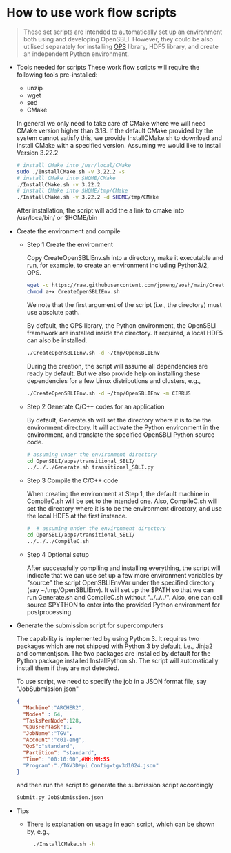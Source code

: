 # How to use work flow scripts

> These set scripts are intended to automatically set up an environment both using and developing OpenSBLI. However, they could be also utilised separately for installing [OPS](https://github.com/OP-DSL/OPS) library, HDF5 library, and create an independent Python environment.

- Tools needed for scripts
  These work flow scripts will require the following tools pre-installed:

  - unzip
  - wget
  - sed
  - CMake

  In general we only need to take care of CMake where we will need CMake version higher than 3.18. If the default CMake provided by the system cannot satisfy this, we provide InstallCMake.sh to download and install CMake with a specified version. Assuming we would like to install Version 3.22.2

  ```bash
  # install CMake into /usr/local/CMake
  sudo ./InstallCMake.sh -v 3.22.2 -s
  # install CMake into $HOME/CMake
  ./InstallCMake.sh -v 3.22.2
  # install CMake into $HOME/tmp/CMake
  ./InstallCMake.sh -v 3.22.2 -d $HOME/tmp/CMake

  ```
  After installation, the script will add the a link to cmake into /usr/loca/bin/ or $HOME/bin
- Create the environment and compile

  - Step 1 Create the environment

    Copy CreateOpenSBLIEnv.sh into a directory, make it executable and run, for example, to create an environment including Python3/2, OPS.

    ```bash
    wget -c https://raw.githubusercontent.com/jpmeng/aosh/main/CreateOpenSBLIEnv.sh
    chmod a+x CreateOpenSBLIEnv.sh
    ```

    We note that the first argument of the script (i.e., the directory) must use absolute path.

    By default, the OPS library, the Python environment, the OpenSBLI framework are installed inside the directory. If required, a local HDF5 can also be installed.

    ```bash
    ./CreateOpenSBLIEnv.sh -d ~/tmp/OpenSBLIEnv
    ```
    During the creation, the script will assume all dependencies are ready by default. But we also provide help on installing these dependencies for a few Linux distributions and clusters, e.g.,

    ```bash
    ./CreateOpenSBLIEnv.sh -d ~/tmp/OpenSBLIEnv -m CIRRUS
    ```
  - Step 2 Generate C/C++ codes for an application

    By default, Generate.sh will set the directory where it is to be the environment directory. It will activate the Python environment in the environment, and translate the specified OpenSBLI Python source code.

    ```bash
    # assuming under the environment directory
    cd OpenSBLI/apps/transitional_SBLI/
    ../../../Generate.sh transitional_SBLI.py
    ```
  - Step 3 Compile the C/C++ code

    When creating the environment at Step 1, the default machine in CompileC.sh will be set to the intended one. Also, CompileC.sh will set the directory where it is to be the environment directory, and use the local HDF5 at the first instance.

    ```bash
    #  # assuming under the environment directory
    cd OpenSBLI/apps/transitional_SBLI/
    ../../../CompileC.sh
    ```
  - Step 4 Optional setup

    After successfully compiling and installing everything, the script will indicate that we can use set up a few more environment variables by "source" the script OpenSBLIEnvVar under the specified directory (say ~/tmp/OpenSBLIEnv). It will set up the $PATH so that we can run Generate.sh and CompileC.sh without "../../../". Also, one can call source $PYTHON to enter into the provided Python environment for postprocessing.

- Generate the submission script for supercomputers

  The capability is implemented by using Python 3. It requires two packages which are not shipped with Python 3 by default, i.e., Jinja2 and commentjson. The two packages are installed by default for the Python package installed InstallPython.sh. The script will automatically install them if they are not detected.

  To use script, we need to specify the job in a JSON format file, say "JobSubmission.json"

  ```json
  {
    "Machine":"ARCHER2",
    "Nodes" : 64,
    "TasksPerNode":128,
    "CpusPerTask":1,
    "JobName":"TGV",
    "Account":"c01-eng",
    "QoS":"standard",
    "Partition": "standard",
    "Time": "00:10:00",#HH:MM:SS
    "Program":"./TGV3DMpi Config=tgv3d1024.json"
  }
  ```
  and then run the script to generate the submission script accordingly

  ```bash
  Submit.py JobSubmission.json
  ```
- Tips

  - There is explanation on usage in each script, which can be shown by, e.g.,

    ```bash
      ./InstallCMake.sh -h
    ```
